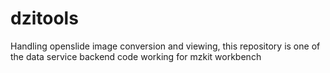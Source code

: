 # dzitools
Handling openslide image conversion and viewing, this repository is one of the data service backend code working for mzkit workbench
